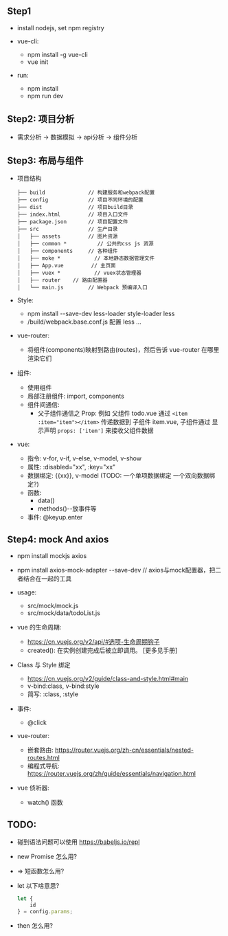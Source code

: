 ## Step1
* install nodejs, set npm registry

* vue-cli:
    * npm install -g vue-cli
    * vue init <template-name> <project-name>

* run:
    * npm install
    * npm run dev


## Step2: 项目分析
* 需求分析 -> 数据模拟 -> api分析 -> 组件分析


## Step3: 布局与组件
* 项目结构
    ```
    ├── build              // 构建服务和webpack配置
    ├── config             // 项目不同环境的配置
    ├── dist               // 项目build目录
    ├── index.html         // 项目入口文件
    ├── package.json       // 项目配置文件
    ├── src                // 生产目录
    │   ├── assets         // 图片资源
    │   ├── common *          // 公共的css js 资源
    │   ├── components     // 各种组件 
    │   ├── moke *           // 本地静态数据管理文件
    │   ├── App.vue         // 主页面
    │   ├── vuex *           // vuex状态管理器
    │   ├── router    // 路由配置器
    │   └── main.js        // Webpack 预编译入口
    ```

* Style:
    * npm install --save-dev less-loader style-loader less
    *  /build/webpack.base.conf.js 配置 less ...

* vue-router:
    * 将组件(components)映射到路由(routes)，然后告诉 vue-router 在哪里渲染它们

* 组件:
    * 使用组件
    * 局部注册组件: import, components
    * 组件间通信:
        * 父子组件通信之 Prop: 例如 父组件 todo.vue 通过 `<item :item="item"></item>` 传递数据到 子组件 item.vue, 子组件通过 显示声明 `props: ['item']` 来接收父组件数据

* vue:
    * 指令: v-for, v-if, v-else, v-model, v-show
    * 属性: :disabled="xx", :key="xx"
    * 数据绑定: {{xx}}, v-model (TODO: 一个单项数据绑定 一个双向数据绑定?)
    * 函数:
        * data()
        * methods()--放事件等
    * 事件: @keyup.enter


## Step4: mock And axios
* npm install mockjs axios

* npm install axios-mock-adapter --save-dev // axios与mock配置器，把二者结合在一起的工具

* usage:
    * src/mock/mock.js
    * src/mock/data/todoList.js

* vue 的生命周期:
    * https://cn.vuejs.org/v2/api/#选项-生命周期钩子
    * created(): 在实例创建完成后被立即调用。 [更多见手册]

* Class 与 Style 绑定
    * https://cn.vuejs.org/v2/guide/class-and-style.html#main
    * v-bind:class, v-bind:style
    * 简写: :class, :style

* 事件:
    * @click

* vue-router:
    * 嵌套路由: https://router.vuejs.org/zh-cn/essentials/nested-routes.html
    * 编程式导航: https://router.vuejs.org/zh/guide/essentials/navigation.html

* vue 侦听器:
    * watch() 函数


## TODO:
* 碰到语法问题可以使用 https://babeljs.io/repl

* new Promise 怎么用?

* => 短函数怎么用?

* let 以下啥意思?
    ```js
    let {
        id
    } = config.params;
    ```

* then 怎么用?
